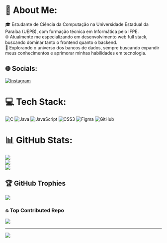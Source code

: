 # 💫 About Me:
🎓 Estudante de Ciência da Computação na Universidade Estadual da Paraíba (UEPB), com formação técnica em Informática pelo IFPE.<br>🌐 Atualmente me especializando em desenvolvimento web full stack, buscando dominar tanto o frontend quanto o backend.<br>💾 Explorando o universo dos bancos de dados, sempre buscando expandir meus conhecimentos e aprimorar minhas habilidades em tecnologia.


## 🌐 Socials:
[![Instagram](https://img.shields.io/badge/Instagram-%23E4405F.svg?logo=Instagram&logoColor=white)](https://instagram.com/https://www.instagram.com/) 

# 💻 Tech Stack:
![C](https://img.shields.io/badge/c-%2300599C.svg?style=for-the-badge&logo=c&logoColor=white) ![Java](https://img.shields.io/badge/java-%23ED8B00.svg?style=for-the-badge&logo=openjdk&logoColor=white) ![JavaScript](https://img.shields.io/badge/javascript-%23323330.svg?style=for-the-badge&logo=javascript&logoColor=%23F7DF1E) ![CSS3](https://img.shields.io/badge/css3-%231572B6.svg?style=for-the-badge&logo=css3&logoColor=white) ![Figma](https://img.shields.io/badge/figma-%23F24E1E.svg?style=for-the-badge&logo=figma&logoColor=white) ![GitHub](https://img.shields.io/badge/github-%23121011.svg?style=for-the-badge&logo=github&logoColor=white)
# 📊 GitHub Stats:
![](https://github-readme-stats.vercel.app/api?username=pedrxhenryque&theme=dark&hide_border=false&include_all_commits=false&count_private=false)<br/>
![](https://github-readme-streak-stats.herokuapp.com/?user=pedrxhenryque&theme=dark&hide_border=false)<br/>
![](https://github-readme-stats.vercel.app/api/top-langs/?username=pedrxhenryque&theme=dark&hide_border=false&include_all_commits=false&count_private=false&layout=compact)

## 🏆 GitHub Trophies
![](https://github-profile-trophy.vercel.app/?username=pedrxhenryque&theme=radical&no-frame=false&no-bg=false&margin-w=4)

### 🔝 Top Contributed Repo
![](https://github-contributor-stats.vercel.app/api?username=pedrxhenryque&limit=5&theme=dark&combine_all_yearly_contributions=true)

---
[![](https://visitcount.itsvg.in/api?id=pedrxhenryque&icon=0&color=7)](https://visitcount.itsvg.in)

<!-- Proudly created with GPRM ( https://gprm.itsvg.in ) -->
